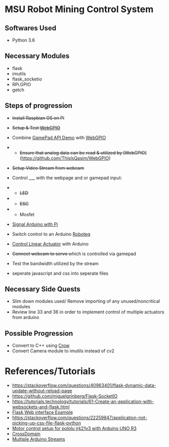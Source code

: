 # MSU Robot Mining Control System 
## Softwares Used 
* Python 3.6
## Necessary Modules
* flask 
* imutils
* flask_socketio
* RPi.GPIO
* getch

## Steps of progression
* <del>Install Raspbian OS on Pi</del>
* <del>Setup & Test [WebGPIO](https://github.com/ThisIsQasim/WebGPIO)</del>
* Combine [GamePad API Demo](https://github.com/luser/gamepadtest) with [WebGPIO](https://github.com/ThisIsQasim/WebGPIO)
* * <del>Ensure that analog data can be read & utilized by [WebGPIO]</del>(https://github.com/ThisIsQasim/WebGPIO)
* <del> Setup Video Stream from webcam </del>
* Control ___ with the webpage and or gamepad input:
* * <del>LED</del>
* * <del>ESC</del> 
* * Mosfet 
* [Signal Arduino with Pi](https://maker.pro/education/how-to-connect-and-interface-a-raspberry-pi-with-an-arduino) 
* Switch control to an Arduino [Roboteq](https://github.com/kippandrew/Arduino-RobotEQ)
* [Control Linear Actuator](https://www.marginallyclever.com/2015/07/how-to-control-a-linear-actuator-with-an-arduino/) with Arduino

* <del>Connect webcam to servo </del> which is controlled via gamepad
* Test the bandwidth utilized by the stream
* seperate javascript and css into seperate files
## Necessary Side Quests
* Slim down modules used/ Remove importing of any unused/noncritical modules
* Review line 33 and 36 in order to implement control of multiple actuators from arduino
## Possible Progression
* Convert to C++ using [Crow](https://github.com/ipkn/crow)
* Convert Camera module to imutils instead of cv2
# References/Tutorials
* https://stackoverflow.com/questions/40963401/flask-dynamic-data-update-without-reload-page
* https://github.com/miguelgrinberg/Flask-SocketIO
* https://tutorials.technology/tutorials/61-Create-an-application-with-websockets-and-flask.html
* [Flask Web interface Example](https://forum.poppy-project.org/t/flask-quick-web-interface-for-robots/2217/6)
* https://stackoverflow.com/questions/22259847/application-not-picking-up-css-file-flask-python
* [Motor control setup for pololu jrk21v3 with Arduino UNO R3](https://forum.arduino.cc/index.php?topic=146784.0)
* [CrossDomain](http://flask.pocoo.org/snippets/56/)
* [Multiple Arduino Streams](https://www.arduino.cc/en/Tutorial/TwoPortRece)
